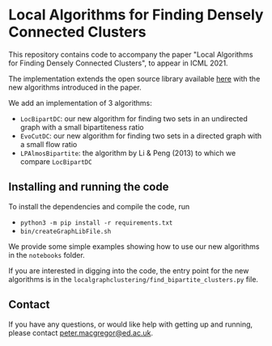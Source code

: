 # Local Algorithms for Finding Densely Connected Clusters
This repository contains code to accompany the paper "Local Algorithms for Finding Densely Connected Clusters",
to appear in ICML 2021.

The implementation extends the open source library available [here](https://github.com/kfoynt/LocalGraphClustering)
with the new algorithms introduced in the paper.

We add an implementation of 3 algorithms:
- `LocBipartDC`: our new algorithm for finding two sets in an undirected graph with a small bipartiteness ratio
- `EvoCutDC`: our new algorithm for finding two sets in a directed graph with a small flow ratio
- `LPAlmosBipartite`: the algorithm by Li & Peng (2013) to which we compare `LocBipartDC`

## Installing and running the code
To install the dependencies and compile the code, run
- ```python3 -m pip install -r requirements.txt```
- ```bin/createGraphLibFile.sh```

We provide some simple examples showing how to use our new algorithms in the `notebooks` folder.

If you are interested in digging into the code, the entry point for the new algorithms
is in the `localgraphclustering/find_bipartite_clusters.py` file.

## Contact
If you have any questions, or would like help with getting up and running, please contact
[peter.macgregor@ed.ac.uk](mailto:peter.macgregor@ed.ac.uk).